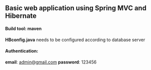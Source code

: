 ## Basic web application using Spring MVC and Hibernate

#### Build tool: maven

**HBconfig.java** needs to be configured according to database server

#### Authentication:

**email**: admin@gmail.com
**password**: 123456
